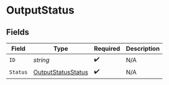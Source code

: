 # OutputStatus


## Fields

| Field                                                           | Type                                                            | Required                                                        | Description                                                     |
| --------------------------------------------------------------- | --------------------------------------------------------------- | --------------------------------------------------------------- | --------------------------------------------------------------- |
| `ID`                                                            | *string*                                                        | :heavy_check_mark:                                              | N/A                                                             |
| `Status`                                                        | [OutputStatusStatus](../../models/shared/outputstatusstatus.md) | :heavy_check_mark:                                              | N/A                                                             |